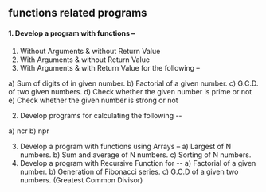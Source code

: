 ## functions related programs
#### 1. Develop a program with functions –

1. Without Arguments & without Return Value
2. With Arguments & without Return Value
3. With Arguments & with Return Value
for the following –

a) Sum of digits of in given number.
b) Factorial of a given number.
c) G.C.D. of two given numbers.
d) Check whether the given number is prime or not
e) Check whether the given number is strong or not

2. Develop programs for calculating the following --

a) ncr
b) npr

3. Develop a program with functions using Arrays –
a) Largest of N numbers.
b) Sum and average of N numbers.
c) Sorting of N numbers.
4. Develop a program with Recursive Function for --
a) Factorial of a given number.
b) Generation of Fibonacci series.
c) G.C.D of a given two numbers. (Greatest Common Divisor) 